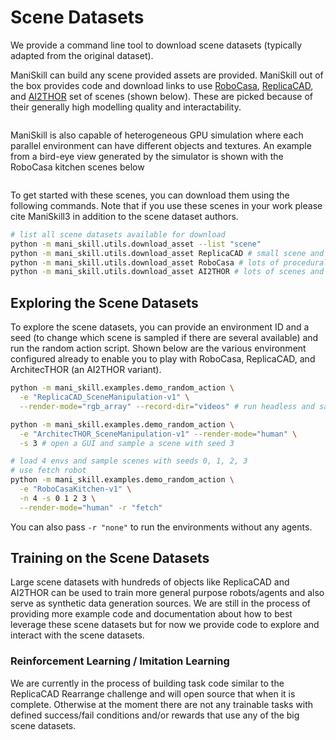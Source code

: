# Scene Datasets

We provide a command line tool to download scene datasets (typically adapted from the original dataset).

ManiSkill can build any scene provided assets are provided. ManiSkill out of the box provides code and download links to use [RoboCasa](https://github.com/robocasa/robocasa), [ReplicaCAD](https://aihabitat.org/datasets/replica_cad/), and [AI2THOR](https://github.com/allenai/ai2thor) set of scenes (shown below). These are picked because of their generally high modelling quality and interactability. 

```{figure} images/scene_examples.png
```

ManiSkill is also capable of heterogeneous GPU simulation where each parallel environment can have different objects and textures. An example from a bird-eye view generated by the simulator is shown with the RoboCasa kitchen scenes below 

```{figure} images/heterogeneous_robocasa_sim.png
```

To get started with these scenes, you can download them using the following commands. Note that if you use these scenes in your work please cite ManiSkill3 in addition to the scene dataset authors.

```bash
# list all scene datasets available for download
python -m mani_skill.utils.download_asset --list "scene"
python -m mani_skill.utils.download_asset ReplicaCAD # small scene and fast to download
python -m mani_skill.utils.download_asset RoboCasa # lots of procedurally generated scenes and fast to download
python -m mani_skill.utils.download_asset AI2THOR # lots of scenes and slow to download
```

## Exploring the Scene Datasets

To explore the scene datasets, you can provide an environment ID and a seed (to change which scene is sampled if there are several available) and run the random action script. Shown below are the various environment configured already to enable you to play with RoboCasa, ReplicaCAD, and ArchitecTHOR (an AI2THOR variant).

```bash
python -m mani_skill.examples.demo_random_action \
  -e "ReplicaCAD_SceneManipulation-v1" \
  --render-mode="rgb_array" --record-dir="videos" # run headless and save video

python -m mani_skill.examples.demo_random_action \
  -e "ArchitecTHOR_SceneManipulation-v1" --render-mode="human" \
  -s 3 # open a GUI and sample a scene with seed 3

# load 4 envs and sample scenes with seeds 0, 1, 2, 3
# use fetch robot
python -m mani_skill.examples.demo_random_action \
  -e "RoboCasaKitchen-v1" \
  -n 4 -s 0 1 2 3 \
  --render-mode="human" -r "fetch"
```

You can also pass `-r "none"` to run the environments without any agents.

## Training on the Scene Datasets

Large scene datasets with hundreds of objects like ReplicaCAD and AI2THOR can be used to train more general purpose robots/agents and also serve as synthetic data generation sources. We are still in the process of providing more example code and documentation about how to best leverage these scene datasets but for now we provide code to explore and interact with the scene datasets.

### Reinforcement Learning / Imitation Learning

We are currently in the process of building task code similar to the ReplicaCAD Rearrange challenge and will open source that when it is complete. Otherwise at the moment there are not any trainable tasks with defined success/fail conditions and/or rewards that use any of the big scene datasets.

<!-- ### Computer Vision / Synthetic 2D/3D Data Generation (WIP) -->
